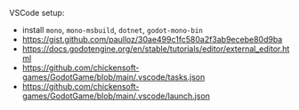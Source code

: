VSCode setup:

* install `mono`, `mono-msbuild`, `dotnet`, `godot-mono-bin`
* https://gist.github.com/paulloz/30ae499c1fc580a2f3ab9ecebe80d9ba
* https://docs.godotengine.org/en/stable/tutorials/editor/external_editor.html
* https://github.com/chickensoft-games/GodotGame/blob/main/.vscode/tasks.json
* https://github.com/chickensoft-games/GodotGame/blob/main/.vscode/launch.json